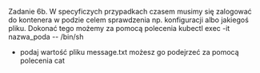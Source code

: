 Zadanie 6b.
W specyficzych przypadkach czasem musimy się zalogować do kontenera w podzie celem sprawdzenia np. konfiguracji albo jakiegoś pliku. 
Dokonać tego możemy za pomocą polecenia kubectl exec -it nazwa_poda -- /bin/sh
- podaj wartość pliku message.txt możesz go podejrzeć za pomocą polecenia cat